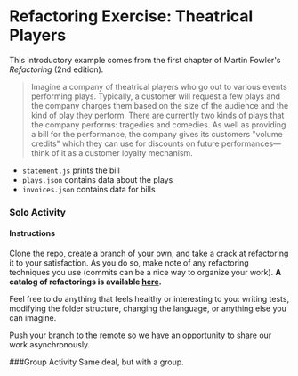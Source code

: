 # Refactoring Exercise: Theatrical Players

This introductory example comes from the first chapter of Martin Fowler's _Refactoring_ (2nd edition). 

> Imagine a company of theatrical players who go out to various events performing plays. Typically, a customer will request a few plays and the company charges them based on the size of the audience and the kind of play they perform. There are currently two kinds of plays that the company performs: tragedies and comedies. As well as providing a bill for the performance, the company gives its customers "volume credits" which they can use for discounts on future performances—think of it as a customer loyalty mechanism.

* `statement.js` prints the bill
* `plays.json` contains data about the plays
* `invoices.json` contains data for bills

### Solo Activity

#### Instructions
Clone the repo, create a branch of your own, and take a crack at refactoring it to your satisfaction. As you do so, make note of any refactoring techniques you use (commits can be a nice way to organize your work). **A catalog of refactorings is available [here](https://refactoring.com/catalog/).**

Feel free to do anything that feels healthy or interesting to you: writing tests, modifying the folder structure, changing the language, or anything else you can imagine. 

Push your branch to the remote so we have an opportunity to share our work asynchronously.

###Group Activity
Same deal, but with a group.
